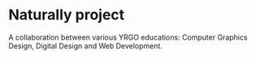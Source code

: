 # Naturally project

A collaboration between various YRGO educations: Computer Graphics Design, Digital Design and Web Development.

